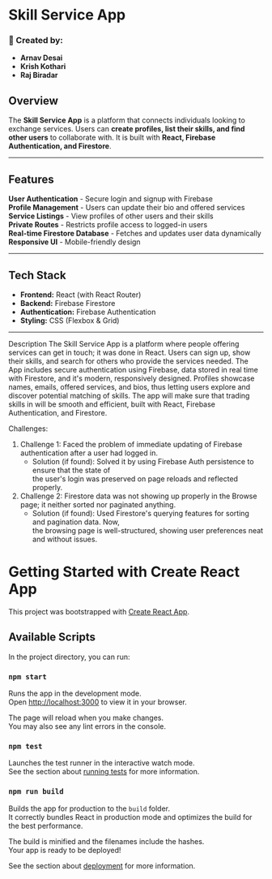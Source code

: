 #  Skill Service App

### 👥 Created by:
- **Arnav Desai**
- **Krish Kothari**
- **Raj Biradar**

##  Overview

The **Skill Service App** is a platform that connects individuals looking to exchange services. Users can **create profiles, list their skills, and find other users** to collaborate with. It is built with **React, Firebase Authentication, and Firestore**.

---

##  Features

**User Authentication** - Secure login and signup with Firebase  
**Profile Management** - Users can update their bio and offered services  
**Service Listings** - View profiles of other users and their skills  
**Private Routes** - Restricts profile access to logged-in users  
**Real-time Firestore Database** - Fetches and updates user data dynamically  
**Responsive UI** - Mobile-friendly design  

---

##  Tech Stack

- **Frontend:** React (with React Router)  
- **Backend:** Firebase Firestore  
- **Authentication:** Firebase Authentication  
- **Styling:** CSS (Flexbox & Grid)  

---

Description
The Skill Service App is a platform where people offering services can get in touch; it was done in React. Users can sign up, show their skills, and search for others who provide the services needed. The App includes secure authentication using Firebase, data stored in real time with Firestore, and it's modern, responsively designed. Profiles showcase names, emails, offered services, and bios, thus letting users explore and discover potential matching of skills. The app will make sure that trading skills in will be smooth and efficient, built with React, Firebase Authentication, and Firestore.


Challenges:
1. Challenge 1: Faced the problem of immediate updating of Firebase authentication after a user had logged in.
   - Solution (if found): Solved it by using Firebase Auth persistence to ensure that the state of  
      the user's login was preserved on page reloads and reflected properly.
2. Challenge 2: Firestore data was not showing up properly in the Browse page; it neither sorted nor paginated anything.
   - Solution (if found): Used Firestore's querying features for sorting and pagination data. Now,    
   the browsing page is well-structured, showing user preferences neat and without issues.



# Getting Started with Create React App

This project was bootstrapped with [Create React App](https://github.com/facebook/create-react-app).

## Available Scripts

In the project directory, you can run:

### `npm start`

Runs the app in the development mode.\
Open [http://localhost:3000](http://localhost:3000) to view it in your browser.

The page will reload when you make changes.\
You may also see any lint errors in the console.

### `npm test`

Launches the test runner in the interactive watch mode.\
See the section about [running tests](https://facebook.github.io/create-react-app/docs/running-tests) for more information.

### `npm run build`

Builds the app for production to the `build` folder.\
It correctly bundles React in production mode and optimizes the build for the best performance.

The build is minified and the filenames include the hashes.\
Your app is ready to be deployed!

See the section about [deployment](https://facebook.github.io/create-react-app/docs/deployment) for more information.

